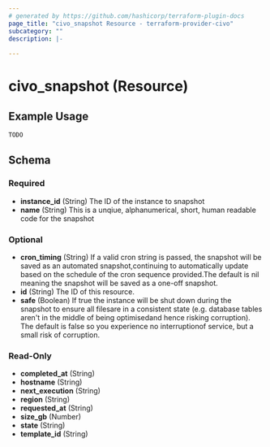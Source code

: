 ```yaml
---
# generated by https://github.com/hashicorp/terraform-plugin-docs
page_title: "civo_snapshot Resource - terraform-provider-civo"
subcategory: ""
description: |-
  
---
```


# civo_snapshot (Resource)



## Example Usage

```terraform
TODO
```

<!-- schema generated by tfplugindocs -->
## Schema

### Required

- **instance_id** (String) The ID of the instance to snapshot
- **name** (String) This is a unqiue, alphanumerical, short, human readable code for the snapshot

### Optional

- **cron_timing** (String) If a valid cron string is passed, the snapshot will be saved as an automated snapshot,continuing to automatically update based on the schedule of the cron sequence provided.The default is nil meaning the snapshot will be saved as a one-off snapshot.
- **id** (String) The ID of this resource.
- **safe** (Boolean) If true the instance will be shut down during the snapshot to ensure all filesare in a consistent state (e.g. database tables aren't in the middle of being optimisedand hence risking corruption). The default is false so you experience no interruptionof service, but a small risk of corruption.

### Read-Only

- **completed_at** (String)
- **hostname** (String)
- **next_execution** (String)
- **region** (String)
- **requested_at** (String)
- **size_gb** (Number)
- **state** (String)
- **template_id** (String)


